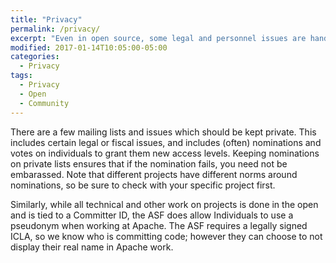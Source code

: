 ```yaml
---
title: "Privacy"
permalink: /privacy/
excerpt: "Even in open source, some legal and personnel issues are handled in private."
modified: 2017-01-14T10:05:00-05:00
categories:
  - Privacy
tags:
  - Privacy
  - Open
  - Community
---
```


There are a few mailing lists and issues which should be kept private. This includes certain legal or fiscal issues, and includes (often) nominations and votes on individuals to grant them new access levels. Keeping nominations on private lists ensures that if the nomination fails, you need not be embarassed. Note that different projects have different norms around nominations, so be sure to check with your specific project first.

Similarly, while all technical and other work on projects is done in the open and is tied to a Committer ID, the ASF does allow Individuals to use a pseudonym when working at Apache.  The ASF requires a legally signed ICLA, so we know who is committing code; however they can choose to not display their real name in Apache work. 
